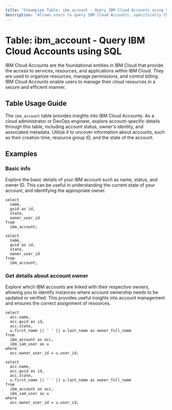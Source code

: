 ```yaml
---
title: "Steampipe Table: ibm_account - Query IBM Cloud Accounts using SQL"
description: "Allows users to query IBM Cloud Accounts, specifically the details of each account, providing insights into account configurations and settings."
---
```


# Table: ibm_account - Query IBM Cloud Accounts using SQL

IBM Cloud Accounts are the foundational entities in IBM Cloud that provide the access to services, resources, and applications within IBM Cloud. They are used to organize resources, manage permissions, and control billing. IBM Cloud Accounts enable users to manage their cloud resources in a secure and efficient manner.

## Table Usage Guide

The `ibm_account` table provides insights into IBM Cloud Accounts. As a cloud administrator or DevOps engineer, explore account-specific details through this table, including account status, owner's identity, and associated metadata. Utilize it to uncover information about accounts, such as their creation time, resource group ID, and the state of the account.

## Examples

### Basic info
Explore the basic details of your IBM account such as name, status, and owner ID. This can be useful in understanding the current state of your account, and identifying the appropriate owner.

```sql+postgres
select
  name,
  guid as id,
  state,
  owner_user_id
from
  ibm_account;
```

```sql+sqlite
select
  name,
  guid as id,
  state,
  owner_user_id
from
  ibm_account;
```

### Get details about account owner
Explore which IBM accounts are linked with their respective owners, allowing you to identify instances where account ownership needs to be updated or verified. This provides useful insights into account management and ensures the correct assignment of resources.

```sql+postgres
select
  acc.name,
  acc.guid as id,
  acc.state,
  u.first_name || ' ' || u.last_name as owner_full_name
from
  ibm_account as acc,
  ibm_iam_user as u
where
  acc.owner_user_id = u.user_id;
```

```sql+sqlite
select
  acc.name,
  acc.guid as id,
  acc.state,
  u.first_name || ' ' || u.last_name as owner_full_name
from
  ibm_account as acc,
  ibm_iam_user as u
where
  acc.owner_user_id = u.user_id;
```